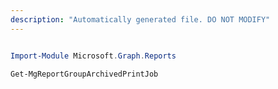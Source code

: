 ```yaml
---
description: "Automatically generated file. DO NOT MODIFY"
---
```


```powershell

Import-Module Microsoft.Graph.Reports

Get-MgReportGroupArchivedPrintJob

```